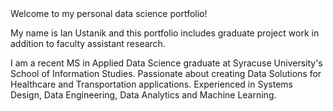 <head>Welcome to my personal data science portfolio!</head>
<p>My name is Ian Ustanik and this portfolio includes graduate project work in addition to faculty assistant research.</p>
<p>I am a recent MS in Applied Data Science graduate at Syracuse University's School of Information Studies. Passionate about creating Data Solutions for Healthcare and Transportation applications. Experienced in Systems Design, Data Engineering, Data Analytics and Machine Learning.</p>